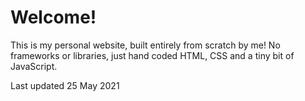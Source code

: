 # Welcome!
This is my personal website, built entirely from scratch by me! No frameworks or libraries, just hand coded HTML, CSS and a tiny bit of JavaScript.

Last updated 25 May 2021
